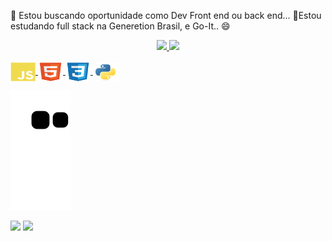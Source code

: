 🔭 Estou buscando oportunidade como Dev Front end ou back end...
🌱Estou estudando full stack na Generetion Brasil, e Go-It..
😄

<div align="center">
  <a href="https://github.com/viniciusbernardoo/viniciusbernardoo">
  <img height="180em" src="https://github-readme-stats.vercel.app/api?username=viniciusbernardoo&show_icons=true&theme=dark&include_all_commits=true&count_private=true"/>
  <img height="180em" src="https://github-readme-stats.vercel.app/api/top-langs/?username=viniciusbernardo&layout=compact&langs_count=7&theme=dark"/>
</div>
</div>
<div style="display: inline_block"><br>
  <img align="center" alt="vini-Js" height="30" width="40" src="https://raw.githubusercontent.com/devicons/devicon/master/icons/javascript/javascript-plain.svg">
  <img align="center" alt="vini-HTML" height="30" width="40" src="https://raw.githubusercontent.com/devicons/devicon/master/icons/html5/html5-original.svg">
  <img align="center" alt="vini-CSS" height="30" width="40" src="https://raw.githubusercontent.com/devicons/devicon/master/icons/css3/css3-original.svg">
  <img align="center" alt="vini-Python" height="30" width="40" src="https://raw.githubusercontent.com/devicons/devicon/master/icons/python/python-original.svg">
</div>

 ![Snake animation](https://github.com/rafaballerini/rafaballerini/blob/output/github-contribution-grid-snake.svg)
 
 </div>
 <a href="https://www.instagram.comdasilvavinicius632@gmail.com" target="_blank"><img src="https://img.shields.io/badge/-Instagram-%23E4405F?style=for-the-badge&logo=instagram&logoColor=white" target="_blank"></a>
 <a href="https://www.linkedin.com/in/vin%C3%ADcius-silva-a62506226/" target="_blank"><img src="https://img.shields.io/badge/-LinkedIn-%230077B5?style=for-the-badge&logo=linkedin&logoColor=white" target="_blank"></
